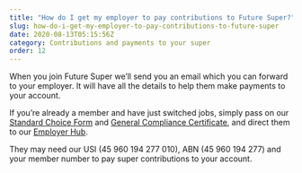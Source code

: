 ```yaml
---
title: "How do I get my employer to pay contributions to Future Super?"
slug: how-do-i-get-my-employer-to-pay-contributions-to-future-super
date: 2020-08-13T05:15:56Z
category: Contributions and payments to your super
order: 12
---
```


When you join Future Super we’ll send you an email which you can forward to your employer. It will have all the details to help them make payments to your account.

If you’re already a member and have just switched jobs, simply pass on our [Standard Choice Form](https://www.futuresuper.com.au/standardchoiceform) and [General Compliance Certificate](https://www.futuresuper.com.au/generalcompliancecertificate), and direct them to our [Employer Hub](https://www.futuresuper.com.au/employers).

They may need our USI (45 960 194 277 010), ABN (45 960 194 277) and your member number to pay super contributions to your account.
